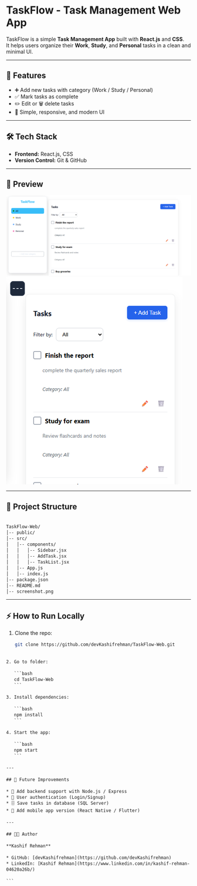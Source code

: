 
# TaskFlow - Task Management Web App  

TaskFlow is a simple **Task Management App** built with **React.js** and **CSS**.  
It helps users organize their **Work**, **Study**, and **Personal** tasks in a clean and minimal UI.  

---

## 🚀 Features
- ➕ Add new tasks with category (Work / Study / Personal)  
- ✅ Mark tasks as complete  
- ✏️ Edit or 🗑️ delete tasks  
- 🎨 Simple, responsive, and modern UI  

---

## 🛠 Tech Stack
- **Frontend:** React.js, CSS  
- **Version Control:** Git & GitHub  

---

## 📸 Preview  
![TaskFlow UI](./Screenshot%202025-09-09%20120931.png)  
![TaskFlow UI](./Screenshot%202025-09-09%20121035.png)

---

## 📂 Project Structure
```

TaskFlow-Web/
│-- public/
│-- src/
│   │-- components/
│   │   │-- Sidebar.jsx
│   │   │-- AddTask.jsx
│   │   │-- TaskList.jsx
│   │-- App.js
│   │-- index.js
│-- package.json
│-- README.md
│-- screenshot.png

````

---

## ⚡ How to Run Locally

1. Clone the repo:
   ```bash
   git clone https://github.com/devKashifrehman/TaskFlow-Web.git
````

2. Go to folder:

   ```bash
   cd TaskFlow-Web
   ```

3. Install dependencies:

   ```bash
   npm install
   ```

4. Start the app:

   ```bash
   npm start
   ```

---

## 📌 Future Improvements

* 🔗 Add backend support with Node.js / Express
* 🔐 User authentication (Login/Signup)
* 🗄️ Save tasks in database (SQL Server)
* 📱 Add mobile app version (React Native / Flutter)

---

## 👨‍💻 Author

**Kashif Rehman**

* GitHub: [devKashifrehman](https://github.com/devKashifrehman)
* LinkedIn: [Kashif Rehman](https://www.linkedin.com/in/kashif-rehman-04620a26b/)

```


